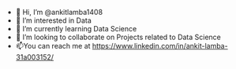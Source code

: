 - 👋 Hi, I’m @ankitlamba1408
- 👀 I’m interested in Data
- 🌱 I’m currently learning Data Science
- 💞️ I’m looking to collaborate on Projects related to Data Science
- 📫You can reach me at https://www.linkedin.com/in/ankit-lamba-31a003152/

<!---
ankitlamba1408/ankitlamba1408 is a ✨ special ✨ repository because its `README.md` (this file) appears on your GitHub profile.
You can click the Preview link to take a look at your changes.
--->
